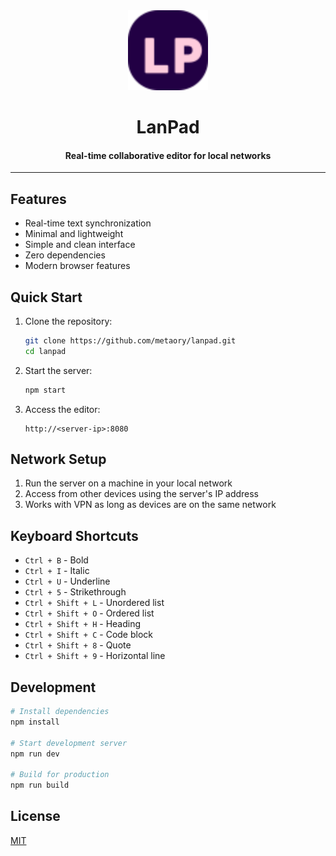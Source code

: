 <div align="center">

  <img src="./favicon.svg" alt="LanPad Logo" width="128" height="128">
  <h1>LanPad</h1>
  <h4>Real-time collaborative editor for local networks</h4>
</div>

---

## Features
- Real-time text synchronization
- Minimal and lightweight
- Simple and clean interface
- Zero dependencies
- Modern browser features

## Quick Start

1. Clone the repository:
   ```bash
   git clone https://github.com/metaory/lanpad.git
   cd lanpad
   ```

2. Start the server:
   ```bash
   npm start
   ```

3. Access the editor:
   ```
   http://<server-ip>:8080
   ```

## Network Setup

1. Run the server on a machine in your local network
2. Access from other devices using the server's IP address
3. Works with VPN as long as devices are on the same network

## Keyboard Shortcuts
- `Ctrl + B` - Bold
- `Ctrl + I` - Italic
- `Ctrl + U` - Underline
- `Ctrl + 5` - Strikethrough
- `Ctrl + Shift + L` - Unordered list
- `Ctrl + Shift + O` - Ordered list
- `Ctrl + Shift + H` - Heading
- `Ctrl + Shift + C` - Code block
- `Ctrl + Shift + 8` - Quote
- `Ctrl + Shift + 9` - Horizontal line

## Development

```bash
# Install dependencies
npm install

# Start development server
npm run dev

# Build for production
npm run build
```

## License

[MIT](LICENSE)




